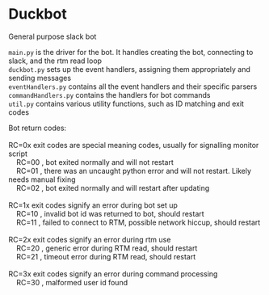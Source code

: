 # Duckbot
General purpose slack bot

`main.py` is the driver for the bot. It handles creating the bot, connecting to slack, and the rtm read loop
</br>`duckbot.py` sets up the event handlers, assigning them appropriately and sending messages
</br>`eventHandlers.py` contains all the event handlers and their specific parsers
</br>`commandHandlers.py` contains the handlers for bot commands
</br>`util.py` contains various utility functions, such as ID matching and exit codes

Bot return codes:</br>
</br>RC=0x exit codes are special meaning codes, usually for signalling monitor script
</br>&nbsp;&nbsp;&nbsp;&nbsp;RC=00 , bot exited normally and will not restart
</br>&nbsp;&nbsp;&nbsp;&nbsp;RC=01 , there was an uncaught python error and will not restart. Likely needs manual fixing
</br>&nbsp;&nbsp;&nbsp;&nbsp;RC=02 , bot exited normally and will restart after updating
</br>
</br>RC=1x exit codes signify an error during bot set up
</br>&nbsp;&nbsp;&nbsp;&nbsp;RC=10 , invalid bot id was returned to bot, should restart
</br>&nbsp;&nbsp;&nbsp;&nbsp;RC=11 , failed to connect to RTM, possible network hiccup, should restart
</br>
</br>RC=2x exit codes signify an error during rtm use
</br>&nbsp;&nbsp;&nbsp;&nbsp;RC=20 , generic error during RTM read, should restart
</br>&nbsp;&nbsp;&nbsp;&nbsp;RC=21 , timeout error during RTM read, should restart
</br>
</br>RC=3x exit codes signify an error during command processing
</br>&nbsp;&nbsp;&nbsp;&nbsp;RC=30 , malformed user id found
